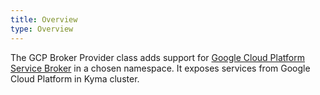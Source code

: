 ```yaml
---
title: Overview
type: Overview
---
```


The GCP Broker Provider class adds support for [Google Cloud Platform Service Broker](https://cloud.google.com/kubernetes-engine/docs/concepts/google-cloud-platform-service-broker)
in a chosen namespace. It exposes services from Google Cloud Platform in Kyma cluster.

